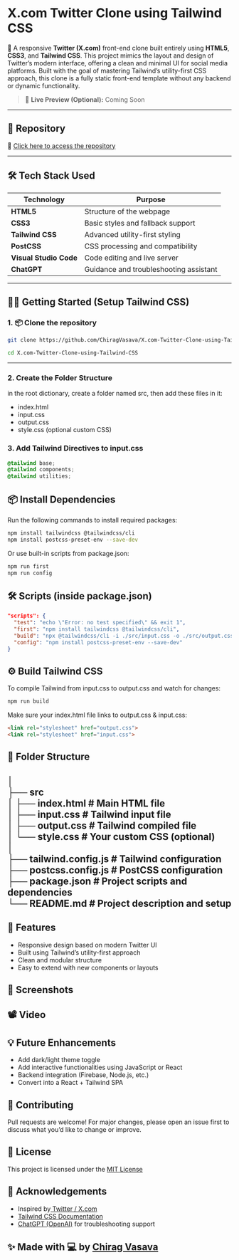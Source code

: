 # X.com Twitter Clone using Tailwind CSS

🚀 A responsive **Twitter (X.com)** front-end clone built entirely using **HTML5**, **CSS3**, and **Tailwind CSS**. This project mimics the layout and design of Twitter’s modern interface, offering a clean and minimal UI for social media platforms. Built with the goal of mastering Tailwind’s utility-first CSS approach, this clone is a fully static front-end template without any backend or dynamic functionality.

> 📌 **Live Preview (Optional):** Coming Soon

---

## 🔗 Repository

📁 [Click here to access the repository](https://github.com/ChiragVasava/X.com-Twitter-Clone-using-Tailwind-CSS.git)

---

## 🛠️ Tech Stack Used

| Technology         | Purpose                                  |
|--------------------|------------------------------------------|
| **HTML5**          | Structure of the webpage                 |
| **CSS3**           | Basic styles and fallback support        |
| **Tailwind CSS**   | Advanced utility-first styling           |
| **PostCSS**        | CSS processing and compatibility         |
| **Visual Studio Code** | Code editing and live server         |
| **ChatGPT**        | Guidance and troubleshooting assistant   |

---



## 🧑‍💻 Getting Started (Setup Tailwind CSS)

### 1. 📦 Clone the repository

```bash
git clone https://github.com/ChiragVasava/X.com-Twitter-Clone-using-Tailwind-CSS.git
```
```bash
cd X.com-Twitter-Clone-using-Tailwind-CSS
```

---

### 2. Create the Folder Structure
in the root dictionary, create a folder named src, then add these files in it:
<ul>
<li>index.html</li>
<li>input.css</li>
<li>output.css</li>
<li>style.css (optional custom CSS)</li>
</ul>

### 3. Add Tailwind Directives to input.css
```css
@tailwind base;
@tailwind components;
@tailwind utilities;
```
## 📦 Install Dependencies
Run the following commands to install required packages:
```bash
npm install tailwindcss @tailwindcss/cli
npm install postcss-preset-env --save-dev
```
Or use built-in scripts from package.json:

```bash
npm run first
npm run config

```

## 🛠️ Scripts (inside package.json)

```json
"scripts": {
  "test": "echo \"Error: no test specified\" && exit 1",
  "first": "npm install tailwindcss @tailwindcss/cli",
  "build": "npx @tailwindcss/cli -i ./src/input.css -o ./src/output.css --watch",
  "config": "npm install postcss-preset-env --save-dev"
}
```

## ⚙️ Build Tailwind CSS
To compile Tailwind from input.css to output.css and watch for changes:
```bash
npm run build
```
Make sure your index.html file links to output.css & input.css:
```html
<link rel="stylesheet" href="output.css">
<link rel="stylesheet" href="input.css">
```

## 📁 Folder Structure
│<br>
├── src<br>
│ ├── index.html # Main HTML file<br>
│ ├── input.css # Tailwind input file<br>
│ ├── output.css # Tailwind compiled file<br>
│ └── style.css # Your custom CSS (optional)<br>
│<br>
├── tailwind.config.js # Tailwind configuration<br>
├── postcss.config.js # PostCSS configuration<br>
├── package.json # Project scripts and dependencies<br>
└── README.md # Project description and setup<br>
---

## 🎯 Features
<ul>
<li>Responsive design based on modern Twitter UI</li>
<li>Built using Tailwind’s utility-first approach</li>
<li>Clean and modular structure</li>
<li>Easy to extend with new components or layouts</li>
</ul>

## 📸 Screenshots

## 📽️ Video

## 💡 Future Enhancements
<ul>
<li>Add dark/light theme toggle</li>
<li>Add interactive functionalities using JavaScript or React</li>
<li>Backend integration (Firebase, Node.js, etc.)</li>
<li>Convert into a React + Tailwind SPA</li>
</ul>

## 🤝 Contributing
Pull requests are welcome! For major changes, please open an issue first to discuss what you’d like to change or improve.

## 📜 License
This project is licensed under the <a href="[LICENSE](https://mit-license.org)">MIT License</a>

## 🙌 Acknowledgements

<ul>
<li>Inspired by<a href="https://x.com/home"> Twitter / X.com</a></li>
<li><a href="https://tailwindcss.com/docs/installation/using-vite">Tailwind CSS Documentation</a></li>
<li><a href="https://chatgpt.com/">ChatGPT (OpenAI)</a> for troubleshooting support</li>
</ul>

## ✨ Made with 💻 by <a href="https://github.com/ChiragVasava">Chirag Vasava </a> 
